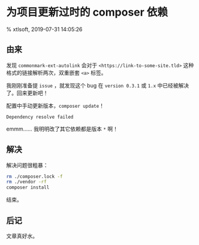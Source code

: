 # 为项目更新过时的 composer 依赖

% xtlsoft, 2019-07-31 14:05:26

## 由来

发现 `commonmark-ext-autolink` 会对于 `<https://link-to-some-site.tld>` 这种格式的链接解析两次，双重嵌套 `<a>` 标签。

我刚刚准备提 `issue` ，就发现这个 bug 在 `version 0.3.1` 或 `1.x` 中已经被解决了。回来更新吧！

配置中手动更新版本，`composer update`！

`Dependency resolve failed`

emmm…… 我明明改了其它依赖都是版本 `*` 啊！

## 解决

解决问题很粗暴：

```sh
rm ./composer.lock -f
rm ./vendor -rf
composer install
```

结束。

## 后记

文章真好水。
